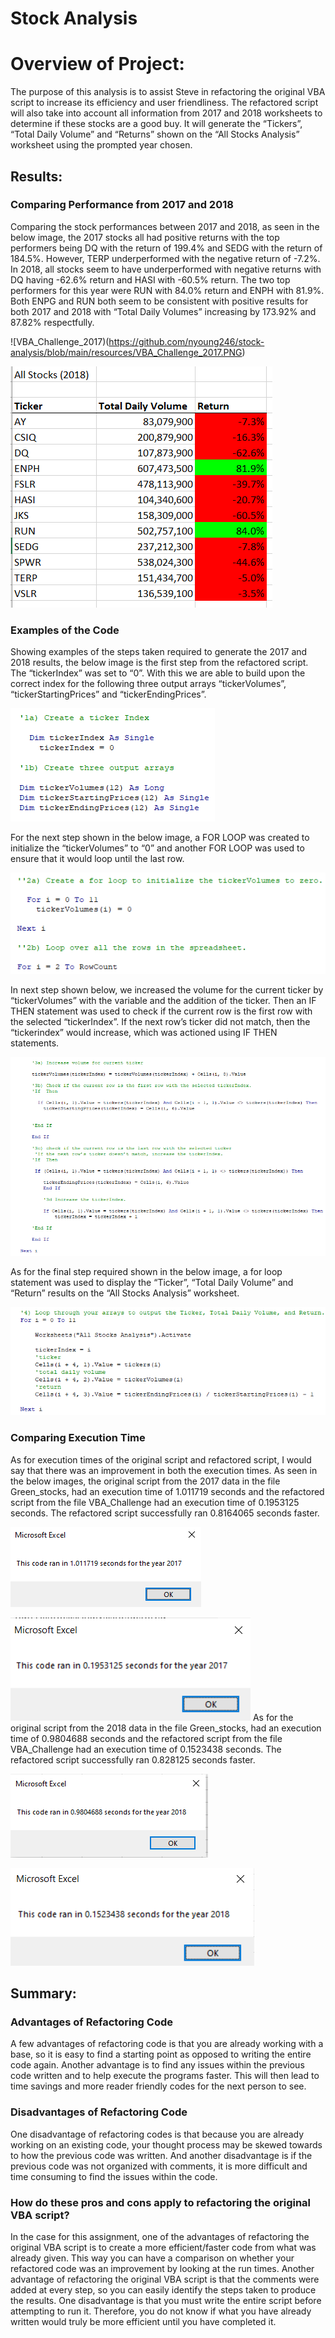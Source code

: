 # Stock Analysis
# Overview of Project: 
The purpose of this analysis is to assist Steve in refactoring the original VBA script to increase its efficiency and user friendliness. The refactored script will also take into account all information from 2017 and 2018 worksheets to determine if these stocks are a good buy. It will generate the “Tickers”, “Total Daily Volume” and “Returns” shown on the “All Stocks Analysis” worksheet using the prompted year chosen.

## Results:

### Comparing Performance from 2017 and 2018
Comparing the stock performances between 2017 and 2018, as seen in the below image, the 2017 stocks all had positive returns with the top performers being DQ with the return of 199.4% and SEDG with the return of 184.5%. However, TERP underperformed with the negative return of -7.2%. In 2018, all stocks seem to have underperformed with negative returns with DQ having -62.6% return and HASI with -60.5% return. The two top performers for this year were RUN with 84.0% return and ENPH with 81.9%. Both ENPG and RUN both seem to be consistent with positive results for both 2017 and 2018 with “Total Daily Volumes” increasing by 173.92% and 87.82% respectfully.

![VBA_Challenge_2017)(https://github.com/nyoung246/stock-analysis/blob/main/resources/VBA_Challenge_2017.PNG)

![VBA_Challenge_2018](https://github.com/nyoung246/stock-analysis/blob/main/resources/VBA_Challenge_2018.PNG)

### Examples of the Code
Showing examples of the steps taken required to generate the 2017 and 2018 results, the below image is the first step from the refactored script. The “tickerIndex” was set to “0”. With this we are able to build upon the correct index for the following three output arrays “tickerVolumes”, “tickerStartingPrices” and “tickerEndingPrices”.

![Code_question_1](https://github.com/nyoung246/stock-analysis/blob/main/resources/Code_question%201.PNG)

For the next step shown in the below image, a FOR LOOP was created to initialize the “tickerVolumes” to “0” and another FOR LOOP was used to ensure that it would loop until the last row.

![ Code_question_2](https://github.com/nyoung246/stock-analysis/blob/main/resources/Code_question%202.PNG)

In next step shown below, we increased the volume for the current ticker by “tickerVolumes” with the variable and the addition of the ticker. Then an IF THEN statement was used to check if the current row is the first row with the selected “tickerIndex”. If the next row’s ticker did not match, then the “tickerindex” would increase, which was actioned using IF THEN statements.

![ Code_question_3](https://github.com/nyoung246/stock-analysis/blob/main/resources/Code_question%203.PNG)

As for the final step required shown in the below image, a for loop statement was used to display the “Ticker”, “Total Daily Volume” and “Return” results on the “All Stocks Analysis” worksheet.

![ Code_question_4](https://github.com/nyoung246/stock-analysis/blob/main/resources/Code_question%204.PNG)

### Comparing Execution Time
As for execution times of the original script and refactored script, I would say that there was an improvement in both the execution times. As seen in the below images, the original script from the 2017 data in the file Green_stocks, had an execution time of 1.011719 seconds and the refactored script from the file VBA_Challenge had an execution time of 0.1953125 seconds. The refactored script successfully ran 0.8164065 seconds faster.

![green_stocks_2017_run_time](https://github.com/nyoung246/stock-analysis/blob/main/resources/green_stocks_2017%20run%20time.PNG)

![VBA_Challenge_2017_run_time](https://github.com/nyoung246/stock-analysis/blob/main/resources/VBA_Challenge_2017%20run%20time.PNG)
As for the original script from the 2018 data in the file Green_stocks, had an execution time of 0.9804688 seconds and the refactored script from the file VBA_Challenge had an execution time of 0.1523438 seconds. The refactored script successfully ran 0.828125 seconds faster.

![green_stocks_2018_run_time](https://github.com/nyoung246/stock-analysis/blob/main/resources/green_stocks_2018%20run%20time.PNG)

![VBA_Challenge_2018_run_time](https://github.com/nyoung246/stock-analysis/blob/main/resources/VBA_Challenge_2018%20run%20time.PNG)

## Summary:

### Advantages of Refactoring Code
A few advantages of refactoring code is that you are already working with a base, so it is easy to find a starting point as opposed to writing the entire code again. Another advantage is to find any issues within the previous code written and to help execute the programs faster. This will then lead to time savings and more reader friendly codes for the next person to see. 

### Disadvantages of Refactoring Code
One disadvantage of refactoring codes is that because you are already working on an existing code, your thought process may be skewed towards to how the previous code was written. And another disadvantage is if the previous code was not organized with comments, it is more difficult and time consuming to find the issues within the code.

### How do these pros and cons apply to refactoring the original VBA script?
In the case for this assignment, one of the advantages of refactoring the original VBA script is to create a more efficient/faster code from what was already given. This way you can have a comparison on whether your refactored code was an improvement by looking at the run times. Another advantage of refactoring the original VBA script is that the comments were added at every step, so you can easily identify the steps taken to produce the results. One disadvantage is that you must write the entire script before attempting to run it. Therefore, you do not know if what you have already written would truly be more efficient until you have completed it.
